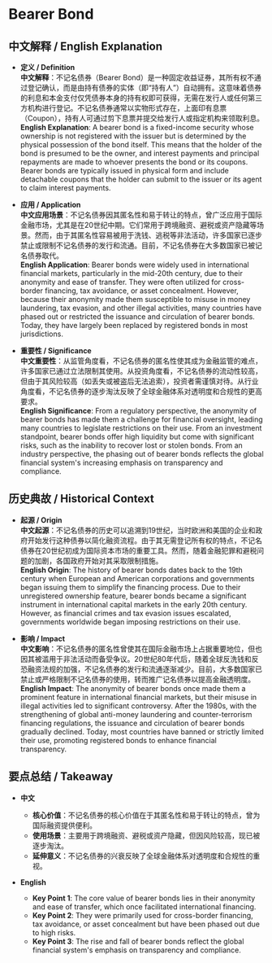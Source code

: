 # Bearer Bond

## 中文解释 / English Explanation

* **定义 / Definition**  
  **中文解释**：不记名债券（Bearer Bond）是一种固定收益证券，其所有权不通过登记确认，而是由持有债券的实体（即“持有人”）自动拥有。这意味着债券的利息和本金支付仅凭债券本身的持有权即可获得，无需在发行人或任何第三方机构进行登记。不记名债券通常以实物形式存在，上面印有息票（Coupon），持有人可通过剪下息票并提交给发行人或指定机构来领取利息。  
  **English Explanation**: A bearer bond is a fixed-income security whose ownership is not registered with the issuer but is determined by the physical possession of the bond itself. This means that the holder of the bond is presumed to be the owner, and interest payments and principal repayments are made to whoever presents the bond or its coupons. Bearer bonds are typically issued in physical form and include detachable coupons that the holder can submit to the issuer or its agent to claim interest payments.

* **应用 / Application**  
  **中文应用场景**：不记名债券因其匿名性和易于转让的特点，曾广泛应用于国际金融市场，尤其是在20世纪中期。它们常用于跨境融资、避税或资产隐藏等场景。然而，由于其匿名性容易被用于洗钱、逃税等非法活动，许多国家已逐步禁止或限制不记名债券的发行和流通。目前，不记名债券在大多数国家已被记名债券取代。  
  **English Application**: Bearer bonds were widely used in international financial markets, particularly in the mid-20th century, due to their anonymity and ease of transfer. They were often utilized for cross-border financing, tax avoidance, or asset concealment. However, because their anonymity made them susceptible to misuse in money laundering, tax evasion, and other illegal activities, many countries have phased out or restricted the issuance and circulation of bearer bonds. Today, they have largely been replaced by registered bonds in most jurisdictions.

* **重要性 / Significance**  
  **中文重要性**：从监管角度看，不记名债券的匿名性使其成为金融监管的难点，许多国家已通过立法限制其使用。从投资角度看，不记名债券的流动性较高，但由于其风险较高（如丢失或被盗后无法追索），投资者需谨慎对待。从行业角度看，不记名债券的逐步淘汰反映了全球金融体系对透明度和合规性的更高要求。  
  **English Significance**: From a regulatory perspective, the anonymity of bearer bonds has made them a challenge for financial oversight, leading many countries to legislate restrictions on their use. From an investment standpoint, bearer bonds offer high liquidity but come with significant risks, such as the inability to recover lost or stolen bonds. From an industry perspective, the phasing out of bearer bonds reflects the global financial system's increasing emphasis on transparency and compliance.

## 历史典故 / Historical Context

* **起源 / Origin**  
  **中文起源**：不记名债券的历史可以追溯到19世纪，当时欧洲和美国的企业和政府开始发行这种债券以简化融资流程。由于其无需登记所有权的特点，不记名债券在20世纪初成为国际资本市场的重要工具。然而，随着金融犯罪和避税问题的加剧，各国政府开始对其采取限制措施。  
  **English Origin**: The history of bearer bonds dates back to the 19th century when European and American corporations and governments began issuing them to simplify the financing process. Due to their unregistered ownership feature, bearer bonds became a significant instrument in international capital markets in the early 20th century. However, as financial crimes and tax evasion issues escalated, governments worldwide began imposing restrictions on their use.

* **影响 / Impact**  
  **中文影响**：不记名债券的匿名性曾使其在国际金融市场上占据重要地位，但也因其被滥用于非法活动而备受争议。20世纪80年代后，随着全球反洗钱和反恐融资法规的加强，不记名债券的发行和流通逐渐减少。目前，大多数国家已禁止或严格限制不记名债券的使用，转而推广记名债券以提高金融透明度。  
  **English Impact**: The anonymity of bearer bonds once made them a prominent feature in international financial markets, but their misuse in illegal activities led to significant controversy. After the 1980s, with the strengthening of global anti-money laundering and counter-terrorism financing regulations, the issuance and circulation of bearer bonds gradually declined. Today, most countries have banned or strictly limited their use, promoting registered bonds to enhance financial transparency.

## 要点总结 / Takeaway

* **中文**  
  - **核心价值**：不记名债券的核心价值在于其匿名性和易于转让的特点，曾为国际融资提供便利。  
  - **使用场景**：主要用于跨境融资、避税或资产隐藏，但因风险较高，现已被逐步淘汰。  
  - **延伸意义**：不记名债券的兴衰反映了全球金融体系对透明度和合规性的重视。

* **English**  
  - **Key Point 1**: The core value of bearer bonds lies in their anonymity and ease of transfer, which once facilitated international financing.  
  - **Key Point 2**: They were primarily used for cross-border financing, tax avoidance, or asset concealment but have been phased out due to high risks.  
  - **Key Point 3**: The rise and fall of bearer bonds reflect the global financial system's emphasis on transparency and compliance.